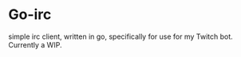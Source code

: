 # Go-irc
simple irc client, written in go, specifically for use for my Twitch bot. Currently a WIP.
